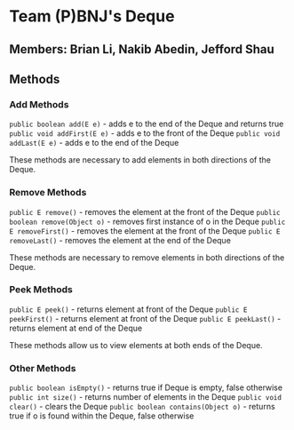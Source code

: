 # Team (P)BNJ's Deque
## Members: Brian Li, Nakib Abedin, Jefford Shau

## Methods
### Add Methods
`public boolean add(E e)` - adds e to the end of the Deque and returns true
`public void addFirst(E e)` - adds e to the front of the Deque
`public void addLast(E e)` - adds e to the end of the Deque

These methods are necessary to add elements in both directions of the Deque.

### Remove Methods
`public E remove()` - removes the element at the front of the Deque
`public boolean remove(Object o)` - removes first instance of o in the Deque
`public E removeFirst()` - removes the element at the front of the Deque
`public E removeLast()` - removes the element at the end of the Deque

These methods are necessary to remove elements in both directions of the Deque.

### Peek Methods
`public E peek()` - returns element at front of the Deque
`public E peekFirst()` - returns element at front of the Deque
`public E peekLast()` - returns element at end of the Deque

These methods allow us to view elements at both ends of the Deque.

### Other Methods
`public boolean isEmpty()` - returns true if Deque is empty, false otherwise
`public int size()` - returns number of elements in the Deque
`public void clear()` - clears the Deque
`public boolean contains(Object o)` - returns true if o is found within the Deque, false otherwise
